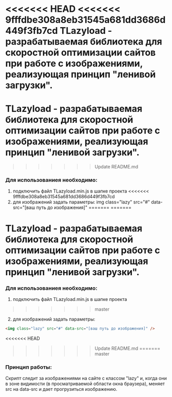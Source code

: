 <<<<<<< HEAD
<<<<<<< 9fffdbe308a8eb31545a681dd3686d449f3fb7cd
<b>TLazyload</b> - разрабатываемая библиотека для скоростной оптимизации сайтов при работе с изображениями, реализующая принцип "ленивой загрузки".
=======
# <b>TLazyload</b> - разрабатываемая библиотека для скоростной оптимизации сайтов при работе с изображениями, реализующая принцип "ленивой загрузки".
>>>>>>> Update README.md

### Для использованиея необходимо:
1) подключить файл TLazyload.min.js в шапке проекта
<<<<<<< 9fffdbe308a8eb31545a681dd3686d449f3fb7cd
2) для изображений задать параметры: img class="lazy" src="#" data-src="[ваш путь до изображения]"
=======
=======
# <b>TLazyload</b> - разрабатываемая библиотека для скоростной оптимизации сайтов при работе с изображениями, реализующая принцип "ленивой загрузки".

### Для использованиея необходимо:
1) подключить файл TLazyload.min.js в шапке проекта
>>>>>>> master
2) для изображений задать параметры: 
```html 
<img class="lazy" src="#" data-src="[ваш путь до изображения]" />
```
<<<<<<< HEAD
>>>>>>> Update README.md
=======
>>>>>>> master

### Принцип работы:<br/>
Скрипт следит за изображениями на сайте с классом "lazy" и, когда они в зоне видимости (в просматриваемой области окна браузера), меняет src на data-src и дает прогрузиться изображению.
